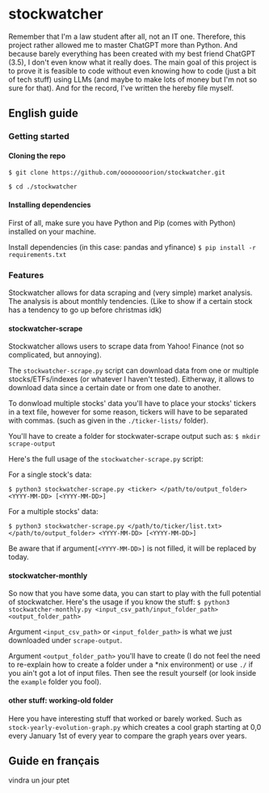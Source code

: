 # stockwatcher
Remember that I'm a law student after all, not an IT one. Therefore, this project rather allowed me to master ChatGPT more than Python. And because barely everything has been created with my best friend ChatGPT (3.5), I don't even know what it really does. The main goal of this project is to prove it is feasible to code without even knowing how to code (just a bit of tech stuff) using LLMs (and maybe to make lots of money but I'm not so sure for that). And for the record, I've written the hereby file myself.
## English guide
### Getting started
#### Cloning the repo
```$ git clone https://github.com/oooooooorion/stockwatcher.git```

```$ cd ./stockwatcher```
#### Installing dependencies
First of all, make sure you have Python and Pip (comes with Python) installed on your machine.

Install dependencies (in this case: pandas and yfinance)
```$ pip install -r requirements.txt```
### Features
Stockwatcher allows for data scraping and (very simple) market analysis. The analysis is about monthly tendencies. (Like to show if a certain stock has a tendency to go up before christmas idk)
#### stockwatcher-scrape
Stockwatcher allows users to scrape data from Yahoo! Finance (not so complicated, but annoying). 

The ```stockwatcher-scrape.py``` script can download data from one or multiple stocks/ETFs/indexes (or whatever I haven't tested). Eitherway, it allows to download data since a certain date or from one date to another.

To donwload multiple stocks' data you'll have to place your stocks' tickers in a text file, however for some reason, tickers will have to be separated with commas. (such as given in the ```./ticker-lists/``` folder).

You'll have to create a folder for stockwater-scrape output such as: 
```$ mkdir scrape-output```

Here's the full usage of the ```stockwatcher-scrape.py``` script:

For a single stock's data:

```$ python3 stockwatcher-scrape.py <ticker> </path/to/output_folder> <YYYY-MM-DD> [<YYYY-MM-DD>]```

For a multiple stocks' data:

```$ python3 stockwatcher-scrape.py </path/to/ticker/list.txt> </path/to/output_folder> <YYYY-MM-DD> [<YYYY-MM-DD>]```

Be aware that if argument```[<YYYY-MM-DD>]``` is not filled, it will be replaced by today.
#### stockwatcher-monthly
So now that you have some data, you can start to play with the full potential of stockwatcher.
Here's the usage if you know the stuff:
```$ python3 stockwatcher-monthly.py <input_csv_path/input_folder_path> <output_folder_path>```

Argument ```<input_csv_path>``` or ```<input_folder_path>``` is what we just downloaded under ```scrape-output```.

Argument ```<output_folder_path>``` you'll have to create (I do not feel the need to re-explain how to create a folder under a *nix environment) or use ```./``` if you ain't got a lot of input files.
Then see the result yourself (or look inside the ```example``` folder you fool).
#### other stuff: working-old folder
Here you have interesting stuff that worked or barely worked. Such as ```stock-yearly-evolution-graph.py``` which creates a cool graph starting at 0,0 every January 1st of every year to compare the graph years over years.

## Guide en français
vindra un jour ptet
